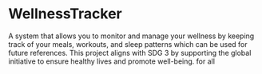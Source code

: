 # WellnessTracker
A system that allows you to monitor and manage your wellness by keeping track of your meals, workouts, and sleep patterns which can be used for future references. This project aligns with SDG 3 by supporting the global initiative to ensure healthy lives and promote well-being. for all
